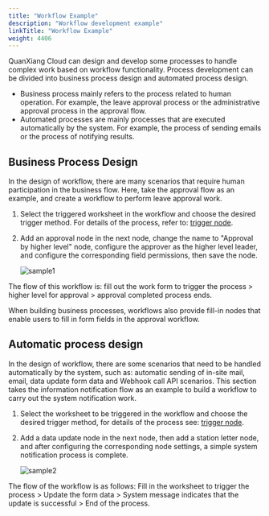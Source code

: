 ```yaml
---
title: "Workflow Example"
description: "Workflow development example"
linkTitle: "Workflow Example"
weight: 4406
---
```


QuanXiang Cloud can design and develop some processes to handle complex work based on workflow functionality. Process development can be divided into business process design and automated process design.

- Business process mainly refers to the process related to human operation. For example, the leave approval process or the administrative approval process in the approval flow.
- Automated processes are mainly processes that are executed automatically by the system. For example, the process of sending emails or the process of notifying results.

## Business Process Design

In the design of workflow, there are many scenarios that require human participation in the business flow. Here, take the approval flow as an example, and create a workflow to perform leave approval work.

1. Select the triggered worksheet in the workflow and choose the desired trigger method. For details of the process, refer to: [trigger node](../trigger/).

2. Add an approval node in the next node, change the name to "Approval by higher level" node, configure the approver as the higher level leader, and configure the corresponding field permissions, then save the node.

   ![sample1](/images/manual/workflow/sample1.png)

The flow of this workflow is: fill out the work form to trigger the process > higher level for approval > approval completed process ends.

When building business processes, workflows also provide fill-in nodes that enable users to fill in form fields in the approval workflow.

## Automatic process design

In the design of workflow, there are some scenarios that need to be handled automatically by the system, such as: automatic sending of in-site mail, email, data update form data and Webhook call API scenarios. This section takes the information notification flow as an example to build a workflow to carry out the system notification work.

1. Select the worksheet to be triggered in the workflow and choose the desired trigger method, for details of the process see: [trigger node](../trigger/).

2. Add a data update node in the next node, then add a station letter node, and after configuring the corresponding node settings, a simple system notification process is complete.

   ![sample2](/images/manual/workflow/sample2.png)

The flow of the workflow is as follows: Fill in the worksheet to trigger the process > Update the form data > System message indicates that the update is successful > End of the process.
